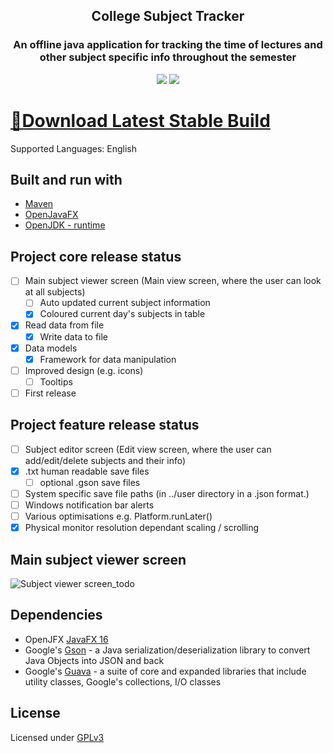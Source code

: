 
<h2 align="center"> College Subject Tracker </h2> 

<h3 align="center"> An offline java application for tracking the time of lectures and other subject specific info throughout the semester </h3>

<p align="center">
<img src="https://img.shields.io/badge/Support-Windows%20x64-blue?logo=Windows&style=flat-square">
<img src="https://img.shields.io/github/license/marko-milasinovic/College-Subject-Tracker?style=flat-square">
</p>

# [💾Download Latest Stable Build](https://github.com/marko-milasinovic/College-Subject-Tracker/releases)
Supported Languages: English

## Built and run with
* [Maven](https://mvnrepository.com/artifact/org.openjfx/javafx/16)
* [OpenJavaFX](https://openjfx.io/openjfx-docs/)
* [OpenJDK - runtime](https://www.openlogic.com/openjdk-downloads)

## Project core release status
- [ ] Main subject viewer screen (Main view screen, where the user can look at all subjects)
    - [ ] Auto updated current subject information
    - [x] Coloured current day's subjects in table
- [x] Read data from file
    - [x] Write data to file
- [x] Data models
    - [x] Framework for data manipulation
- [ ] Improved design (e.g. icons)
    - [ ] Tooltips
- [ ] First release

## Project feature release status
- [ ] Subject editor screen (Edit view screen, where the user can add/edit/delete subjects and their info)
- [x] .txt human readable save files
    - [ ] optional .gson save files
- [ ] System specific save file paths (in ../user directory in a .json format.)
- [ ] Windows notification bar alerts
- [ ] Various optimisations e.g. Platform.runLater()
- [x] Physical monitor resolution dependant scaling / scrolling

## Main subject viewer screen
![Subject viewer screen_todo](/assets/subject_viewer_screen.png)

## Dependencies
* OpenJFX [JavaFX 16](https://mvnrepository.com/artifact/org.openjfx/javafx/16)
* Google's [Gson](https://mvnrepository.com/artifact/com.google.code.gson/gson) - a Java serialization/deserialization library to convert Java Objects into JSON and back
* Google's [Guava](https://mvnrepository.com/artifact/com.google.guava/guava) - a suite of core and expanded libraries that include utility classes, Google's collections, I/O classes

## License
Licensed under [GPLv3](https://www.gnu.org/licenses/gpl-3.0.html)

